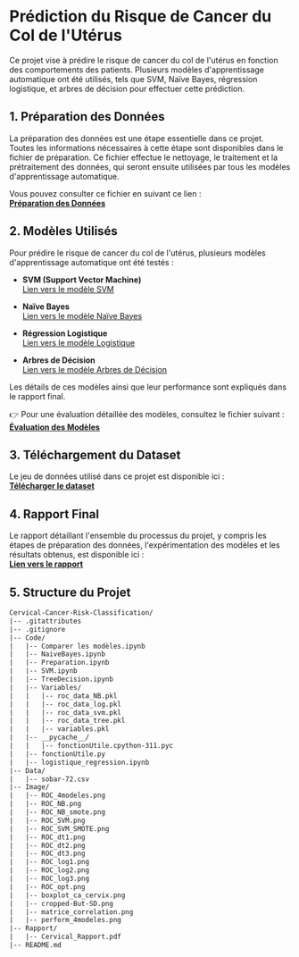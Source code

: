 # Prédiction du Risque de Cancer du Col de l'Utérus

Ce projet vise à prédire le risque de cancer du col de l'utérus en fonction des comportements des patients. Plusieurs modèles d'apprentissage automatique ont été utilisés, tels que SVM, Naïve Bayes, régression logistique, et arbres de décision pour effectuer cette prédiction.

## 1. Préparation des Données

La préparation des données est une étape essentielle dans ce projet. Toutes les informations nécessaires à cette étape sont disponibles dans le fichier de préparation. Ce fichier effectue le nettoyage, le traitement et la prétraitement des données, qui seront ensuite utilisées par tous les modèles d'apprentissage automatique.

Vous pouvez consulter ce fichier en suivant ce lien :  
**[Préparation des Données](https://github.com/marktr11/Cervical-Cancer-Risk-Classification/blob/main/Code/Preparation.ipynb)**

## 2. Modèles Utilisés

Pour prédire le risque de cancer du col de l'utérus, plusieurs modèles d'apprentissage automatique ont été testés :

- **SVM (Support Vector Machine)**  
  [Lien vers le modèle SVM](https://github.com/marktr11/Cervical-Cancer-Risk-Classification/blob/main/Code/SVM.ipynb)

- **Naïve Bayes**  
  [Lien vers le modèle Naïve Bayes](https://github.com/marktr11/Cervical-Cancer-Risk-Classification/blob/main/Code/NaiveBayes.ipynb)

- **Régression Logistique**  
  [Lien vers le modèle Logistique](https://github.com/marktr11/Cervical-Cancer-Risk-Classification/blob/main/Code/logistique_regression.ipynb)

- **Arbres de Décision**  
  [Lien vers le modèle Arbres de Décision](https://github.com/marktr11/Cervical-Cancer-Risk-Classification/blob/main/Code/TreeDecision.ipynb)

Les détails de ces modèles ainsi que leur performance sont expliqués dans le rapport final.

👉 Pour une évaluation détaillée des modèles, consultez le fichier suivant :  
**[Évaluation des Modèles](https://github.com/marktr11/Cervical-Cancer-Risk-Classification/blob/main/Code/Comparer%20les%20mod%C3%A8les.ipynb)**

## 3. Téléchargement du Dataset

Le jeu de données utilisé dans ce projet est disponible ici :  
**[Télécharger le dataset](https://github.com/marktr11/Cervical-Cancer-Risk-Classification/blob/main/Data/sobar-72.csv)**

## 4. Rapport Final

Le rapport détaillant l'ensemble du processus du projet, y compris les étapes de préparation des données, l'expérimentation des modèles et les résultats obtenus, est disponible ici :  
**[Lien vers le rapport](https://github.com/marktr11/Cervical-Cancer-Risk-Classification/blob/main/Rapport/Cervical_Rapport.pdf)**

## 5. Structure du Projet
```txt
Cervical-Cancer-Risk-Classification/
|-- .gitattributes
|-- .gitignore
|-- Code/
|   |-- Comparer les modèles.ipynb
|   |-- NaiveBayes.ipynb
|   |-- Preparation.ipynb
|   |-- SVM.ipynb
|   |-- TreeDecision.ipynb
|   |-- Variables/
|   |   |-- roc_data_NB.pkl
|   |   |-- roc_data_log.pkl
|   |   |-- roc_data_svm.pkl
|   |   |-- roc_data_tree.pkl
|   |   |-- variables.pkl
|   |-- __pycache__/
|   |   |-- fonctionUtile.cpython-311.pyc
|   |-- fonctionUtile.py
|   |-- logistique_regression.ipynb
|-- Data/
|   |-- sobar-72.csv
|-- Image/
|   |-- ROC_4modeles.png
|   |-- ROC_NB.png
|   |-- ROC_NB_smote.png
|   |-- ROC_SVM.png
|   |-- ROC_SVM_SMOTE.png
|   |-- ROC_dt1.png
|   |-- ROC_dt2.png
|   |-- ROC_dt3.png
|   |-- ROC_log1.png
|   |-- ROC_log2.png
|   |-- ROC_log3.png
|   |-- ROC_opt.png
|   |-- boxplot_ca_cervix.png
|   |-- cropped-But-SD.png
|   |-- matrice_correlation.png
|   |-- perform_4modeles.png
|-- Rapport/
|   |-- Cervical_Rapport.pdf
|-- README.md
```


